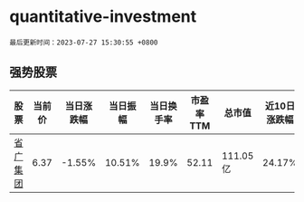 # quantitative-investment

`最后更新时间：2023-07-27 15:30:55 +0800`

## 强势股票

|股票|当前价|当日涨跌幅|当日振幅|当日换手率|市盈率TTM|总市值|近10日涨跌幅|
|----|----|----|----|----|----|----|----|
|[省广集团](https://xueqiu.com/S/SZ002400)|6.37|-1.55%|10.51%|19.9%|52.11|111.05亿|24.17%|
